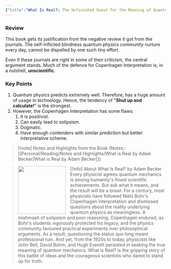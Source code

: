 ```yaml
---
{"title":"What Is Real?: The Unfinished Quest for the Meaning of Quantum Physics","created":"2021-03-21T00:00:00+06:00","updated":"2023-01-27T16:49:51+06:00","read_count":1,"tags":["science","physics","pop","quantum-physics","controversy","history"],"cover":"https://i.gr-assets.com/images/S/compressed.photo.goodreads.com/books/1500753932l/35604796.jpg","dg-metatags":{"og:image":"https://i.gr-assets.com/images/S/compressed.photo.goodreads.com/books/1500753932l/35604796.jpg"},"authors":["Adam Becker"],"isbn10":465096050,"status":"Read","rating":4,"dg-publish":true,"dg-note-icon":2,"log":[{"status":"Read","timestamp":"2023-01-23T02:33:31+06:00"},{"status":"To Read","timestamp":"2021-03-21T00:00:00+06:00"}],"dg-path":"Reading/Books/Read/What Is Real_ The Unfinished Quest for the Meaning of Quantum Physics by Adam  Becker.md","permalink":"/reading/books/read/what-is-real-the-unfinished-quest-for-the-meaning-of-quantum-physics-by-adam-becker/","metatags":{"og:image":"https://i.gr-assets.com/images/S/compressed.photo.goodreads.com/books/1500753932l/35604796.jpg"},"dgPassFrontmatter":true,"noteIcon":2}
---
```


### Review
This book gets its justification from the negative review it got from the journals. The self-inflicted blindness quantum physics community nurture every day, cannot be dispelled by one such tiny effort.

Even if these journals are right in some of their criticism, the central argument stands. Much of the defence for Copenhagen Interpretation is, in a nutshell, **unscientific**.

### Key Points
1. Quantum physics predicts extremely well. Therefore, has a huge amount of usage in technology. Hence, the tendency of "**Shut up and calculate!**" is the strongest.
2. However, the Copenhagen Interpretation has some flaws:
    1. It is positivist.
    2. Can easily lead to solipsism.
    3. Dogmatic.
    4. Have enough contenders with similar prediction but better interpretative scheme.

> [!note] Notes and Highlights from the Book
> (Notes:: [[Personal/Reading/Notes and Highlights/What is Real by Adam Becker\|What is Real by Adam Becker]])

> [!info] About What Is Real? by Adam Becker
> <img src="https://books.google.com/books/content?id=6SlYuQEACAAJ&printsec=frontcover&img=1&zoom=1&source=gbs_api" style="float: left; margin-right: 1em;width: 150px; height: auto;" /> Every physicist agrees quantum mechanics is among humanity's finest scientific achievements. But ask what it means, and the result will be a brawl. For a century, most physicists have followed Niels Bohr's Copenhagen interpretation and dismissed questions about the reality underlying quantum physics as meaningless. A mishmash of solipsism and poor reasoning, Copenhagen endured, as Bohr's students vigorously protected his legacy, and the physics community favoured practical experiments over philosophical arguments. As a result, questioning the status quo long meant professional ruin. And yet, from the 1920s to today, physicists like John Bell, David Bohm, and Hugh Everett persisted in seeking the true meaning of quantum mechanics. What is Real? is the gripping story of this battle of ideas and the courageous scientists who dared to stand up for truth.